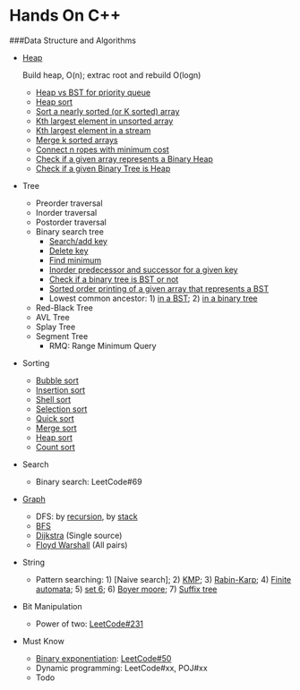 Hands On C++
=======

###Data Structure and Algorithms

- [Heap](http://www.geeksforgeeks.org/heap/)

   Build heap, O(n); extrac root and rebuild O(logn)
  * [Heap vs BST for priority queue](http://www.geeksforgeeks.org/why-is-binary-heap-preferred-over-bst-for-priority-queue/)
  * [Heap sort](https://github.com/jimzhu/handson/blob/master/DSA/sorting/heap_sort.cpp)
  * [Sort a nearly sorted (or K sorted) array](http://www.geeksforgeeks.org/nearly-sorted-algorithm/)
  * [Kth largest element in unsorted array](https://github.com/jimzhu/handson/blob/master/DSA/heap/kth_largest_element_in_unsorted_array.cpp)
  * [Kth largest element in a stream](https://github.com/jimzhu/handson/blob/master/DSA/heap/kth_largest_element_in_a_stream.cpp)
  * [Merge k sorted arrays](https://github.com/jimzhu/handson/blob/master/LeetCode/23_Merge%20k%20Sorted%20Lists.cpp)
  * [Connect n ropes with minimum cost](http://www.geeksforgeeks.org/connect-n-ropes-minimum-cost/)
  * [Check if a given array represents a Binary Heap](http://www.geeksforgeeks.org/how-to-check-if-a-given-array-represents-a-binary-heap/)
  * [Check if a given Binary Tree is Heap](http://www.geeksforgeeks.org/check-if-a-given-binary-tree-is-heap/)

- Tree
  - Preorder traversal
  - Inorder traversal
  - Postorder traversal
  - Binary search tree
    - [Search/add key](http://geeksquiz.com/binary-search-tree-set-1-search-and-insertion/)
    - [Delete key](http://geeksquiz.com/binary-search-tree-set-2-delete/) 
    - [Find minimum](http://www.geeksforgeeks.org/find-the-minimum-element-in-a-binary-search-tree/)
    - [Inorder predecessor and successor for a given key](http://www.geeksforgeeks.org/inorder-predecessor-successor-given-key-bst/)
    - [Check if a binary tree is BST or not](http://www.geeksforgeeks.org/a-program-to-check-if-a-binary-tree-is-bst-or-not/)
    - [Sorted order printing of a given array that represents a BST](http://www.geeksforgeeks.org/sorted-order-printing-of-an-array-that-represents-a-bst/)
    - Lowest common ancestor: 1) [in a BST](http://www.geeksforgeeks.org/lowest-common-ancestor-in-a-binary-search-tree/); 2) [in a binary tree](http://www.geeksforgeeks.org/lowest-common-ancestor-binary-tree-set-1/)
  - Red-Black Tree
  - AVL Tree
  - Splay Tree
  - Segment Tree
    - RMQ: Range Minimum Query
   
   
- Sorting
  - [Bubble sort](https://github.com/jimzhu/handson/blob/master/DSA/sorting/bubble_sort.cpp)
  - [Insertion sort](https://github.com/jimzhu/handson/blob/master/DSA/sorting/insertion_sort.cpp)
  - [Shell sort](https://github.com/jimzhu/handson/blob/master/DSA/sorting/shell_sort.cpp)
  - [Selection sort](https://github.com/jimzhu/handson/blob/master/DSA/sorting/selection_sort.cpp)
  - [Quick sort](https://github.com/jimzhu/handson/blob/master/DSA/sorting/quick_sort.cpp)
  - [Merge sort](https://github.com/jimzhu/handson/blob/master/DSA/sorting/merge_sort.cpp)
  - [Heap sort](https://github.com/jimzhu/handson/blob/master/DSA/sorting/heap_sort.cpp)
  - [Count sort](https://github.com/jimzhu/handson/blob/master/DSA/sorting/count_sort.cpp)

- Search
  - Binary search: LeetCode#69

- [Graph](http://www.geeksforgeeks.org/data-structures/#Graph)
  - DFS: by [recursion](https://github.com/jimzhu/handson/blob/master/DSA/graph/DFS_recursion.cpp), by [stack](https://github.com/jimzhu/handson/blob/master/DSA/graph/DFS.cpp)
  - [BFS](https://github.com/jimzhu/handson/blob/master/DSA/graph/BFS.cpp)
  - [Dijkstra](https://github.com/jimzhu/handson/blob/master/DSA/graph/Dijkstra.cpp) (Single source)
  - [Floyd Warshall](https://github.com/jimzhu/handson/blob/master/DSA/graph/Floyd_Warshall.cpp) (All pairs)

- String
  - Pattern searching: 1) [Naive search]; 2) [KMP](http://www.geeksforgeeks.org/searching-for-patterns-set-2-kmp-algorithm/); 3) [Rabin-Karp](http://www.geeksforgeeks.org/searching-for-patterns-set-3-rabin-karp-algorithm/); 4) [Finite automata](http://www.geeksforgeeks.org/searching-for-patterns-set-5-finite-automata/); 5) [set 6](http://www.geeksforgeeks.org/pattern-searching-set-5-efficient-constructtion-of-finite-automata/); 6) [Boyer moore](http://www.geeksforgeeks.org/pattern-searching-set-7-boyer-moore-algorithm-bad-character-heuristic/); 7) [Suffix tree](http://www.geeksforgeeks.org/pattern-searching-set-8-suffix-tree-introduction/)

- Bit Manipulation
  - Power of two: [LeetCode#231](https://leetcode.com/problems/power-of-two/)

- Must Know
  - [Binary exponentiation](https://www.hackerearth.com/notes/mod-integer-exponentiation-useful-in-competetive-programming/): [LeetCode#50](https://leetcode.com/problems/powx-n/)
  - Dynamic programming: LeetCode#xx, POJ#xx
  - Todo

